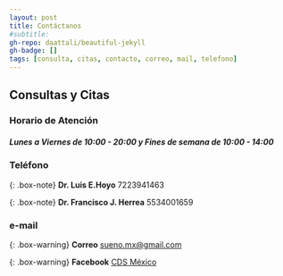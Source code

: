 ```yaml
---
layout: post
title: Contáctanos
#subtitle: 
gh-repo: daattali/beautiful-jekyll
gh-badge: []
tags: [consulta, citas, contacto, correo, mail, telefono]
---
```


## Consultas y Citas
### Horario de Atención 
##### Lunes a Viernes de 10:00 - 20:00 y Fines de semana de 10:00 - 14:00

### Teléfono

{: .box-note}
**Dr. Luis E.Hoyo** 7223941463

{: .box-note}
**Dr. Francisco J. Herrea** 5534001659

### e-mail

{: .box-warning}
**Correo** sueno.mx@gmail.com

{: .box-warning}
**Facebook** [CDS México](http://www.facebook.com)


